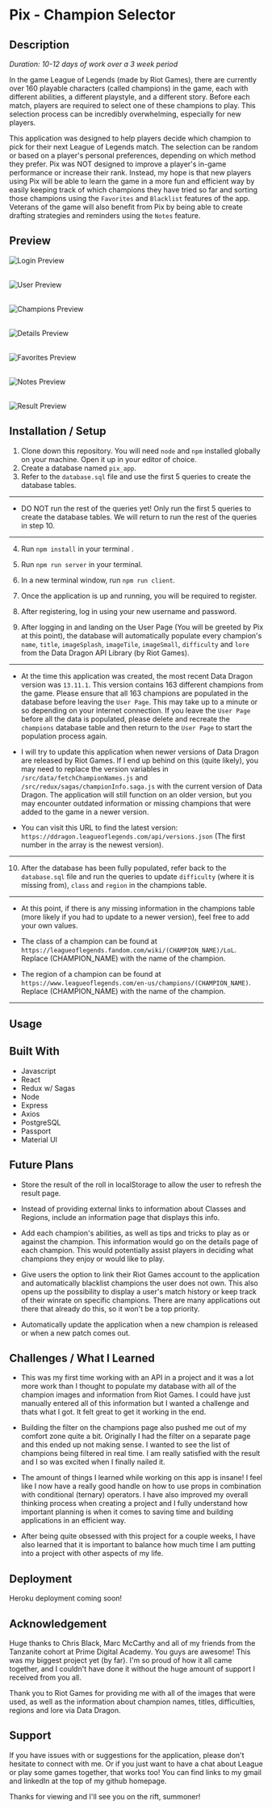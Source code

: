 # Pix - Champion Selector

## Description

_Duration: 10-12 days of work over a 3 week period_

In the game League of Legends (made by Riot Games), there are currently over 160 playable characters (called champions) in the game, each with different abilities, a different playstyle, and a different story. Before each match, players are required to select one of these champions to play. This selection process can be incredibly overwhelming, especially for new players.

This application was designed to help players decide which champion to pick for their next League of Legends match. The selection can be random or based on a player's personal preferences, depending on which method they prefer. Pix was NOT designed to improve a player's in-game performance or increase their rank. Instead, my hope is that new players using Pix will be able to learn the game in a more fun and efficient way by easily keeping track of which champions they have tried so far and sorting those champions using the `Favorites` and `Blacklist` features of the app. Veterans of the game will also benefit from Pix by being able to create drafting strategies and reminders using the `Notes` feature.

## Preview

![Login Preview](./public/images/screenshots/login_page.png)
<br /><br />

![User Preview](./public/images/screenshots/user_page.png)
<br /><br />

![Champions Preview](./public/images/screenshots/champions_page.png)
<br /><br />

![Details Preview](./public/images/screenshots/details_page.png)
<br /><br />

![Favorites Preview](./public/images/screenshots/favorites_page.png)
<br /><br />

![Notes Preview](./public/images/screenshots/notes.png)
<br /><br />

![Result Preview](./public/images/screenshots/result_page.png)

## Installation / Setup

1. Clone down this repository. You will need `node` and `npm` installed globally on your machine. Open it up in your editor of choice.
2. Create a database named `pix_app`.
3. Refer to the `database.sql` file and use the first 5 queries to create the database tables.

-----------------------------------------------------------------
- DO NOT run the rest of the queries yet! Only run the first 5 queries to create the database tables. We will return to run the rest of the queries in step 10.
-----------------------------------------------------------------

4. Run `npm install` in your terminal .
5. Run `npm run server` in your terminal.
6. In a new terminal window, run `npm run client`.
7. Once the application is up and running, you will be required to register.
8. After registering, log in using your new username and password.

9. After logging in and landing on the User Page (You will be greeted by Pix at this point), the database will automatically populate every champion's `name`, `title`, `imageSplash`, `imageTile`, `imageSmall`, `difficulty` and `lore` from the Data Dragon API Library (by Riot Games).

-----------------------------------------------------------------
- At the time this application was created, the most recent Data Dragon version was `13.11.1`. This version contains 163 different champions from the game. Please ensure that all 163 champions are populated in the database before leaving the `User Page`. This may take up to a minute or so depending on your internet connection. If you leave the `User Page` before all the data is populated, please delete and recreate the `champions` database table and then return to the `User Page` to start the population process again.

- I will try to update this application when newer versions of Data Dragon are released by Riot Games. If I end up behind on this (quite likely), you may need to replace the version variables in `/src/data/fetchChampionNames.js` and `/src/redux/sagas/championInfo.saga.js` with the current version of Data Dragon. The application will still function on an older version, but you may encounter outdated information or missing champions that were added to the game in a newer version.

- You can visit this URL to find the latest version: `https://ddragon.leagueoflegends.com/api/versions.json` (The first number in the array is the newest version).
-----------------------------------------------------------------

10. After the database has been fully populated, refer back to the `database.sql` file and run the queries to update `difficulty` (where it is missing from), `class` and `region` in the champions table. 

-----------------------------------------------------------------
- At this point, if there is any missing information in the champions table (more likely if you had to update to a newer version), feel free to add your own values. 

- The class of a champion can be found at `https://leagueoflegends.fandom.com/wiki/(CHAMPION_NAME)/LoL`. Replace (CHAMPION_NAME) with the name of the champion.

- The region of a champion can be found at `https://www.leagueoflegends.com/en-us/champions/(CHAMPION_NAME)`. Replace (CHAMPION_NAME) with the name of the champion.
-----------------------------------------------------------------

## Usage



## Built With

- Javascript
- React
- Redux w/ Sagas
- Node
- Express
- Axios
- PostgreSQL
- Passport
- Material UI

## Future Plans

- Store the result of the roll in localStorage to allow the user to refresh the result page.

- Instead of providing external links to information about Classes and Regions, include an information page that displays this info.

- Add each champion's abilities, as well as tips and tricks to play as or against the champion. This information would go on the details page of each champion. This would potentially assist players in deciding what champions they enjoy or would like to play.

- Give users the option to link their Riot Games account to the application and automatically blacklist champions the user does not own. This also opens up the possibility to display a user's match history or keep track of their winrate on specific champions. There are many applications out there that already do this, so it won't be a top priority.

- Automatically update the application when a new champion is released or when a new patch comes out.

## Challenges / What I Learned

- This was my first time working with an API in a project and it was a lot more work than I thought to populate my database with all of the champion images and information from Riot Games. I could have just manually entered all of this information but I wanted a challenge and thats what I got. It felt great to get it working in the end.

- Building the filter on the champions page also pushed me out of my comfort zone quite a bit. Originally I had the filter on a separate page and this ended up not making sense. I wanted to see the list of champions being filtered in real time. I am really satisfied with the result and I so was excited when I finally nailed it.

- The amount of things I learned while working on this app is insane! I feel like I now have a really good handle on how to use props in combination with conditional (ternary) operators. I have also improved my overall thinking process when creating a project and I fully understand how important planning is when it comes to saving time and building applications in an efficient way. 

- After being quite obsessed with this project for a couple weeks, I have also learned that it is important to balance how much time I am putting into a project with other aspects of my life. 

## Deployment

Heroku deployment coming soon!

## Acknowledgement

Huge thanks to Chris Black, Marc McCarthy and all of my friends from the Tanzanite cohort at Prime Digital Academy. You guys are awesome! This was my biggest project yet (by far). I'm so proud of how it all came together, and I couldn't have done it without the huge amount of support I received from you all.

Thank you to Riot Games for providing me with all of the images that were used, as well as the information about champion names, titles, difficulties, regions and lore via Data Dragon.

## Support

If you have issues with or suggestions for the application, please don't hesitate to connect with me. Or if you just want to have a chat about League or play some games together, that works too! You can find links to my gmail and linkedIn at the top of my github homepage.

Thanks for viewing and I'll see you on the rift, summoner!